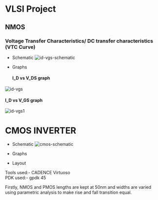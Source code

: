 # **VLSI Project**
## NMOS
### Voltage Transfer Characteristics/ DC transfer characteristics (VTC Curve)
-  Schematic
![id-vgs-schematic](https://github.com/DevinduDh/VLSI/assets/76746921/67988b57-a323-40dd-b8ec-27f88d5e847d)

- Graphs
  #### I_D vs V_DS graph
![id-vgs](https://github.com/DevinduDh/VLSI/assets/76746921/ba4c9f6f-701f-43fd-955c-28a10901f055)

  #### I_D vs V_GS graph
  ![id-vgs1](https://github.com/DevinduDh/VLSI/assets/76746921/3d05363e-fa08-4a6a-aa7e-a0ff4bd61212)
# CMOS INVERTER

-  Schematic
![cmos-schematic](https://github.com/DevinduDh/VLSI/assets/76746921/b789add5-c4e5-4842-99f8-b3794c2b66a5)


-   Graphs


-   Layout

Tools used:- CADENCE Virtuoso <br>
PDK used:- gpdk 45

Firstly, NMOS and PMOS lengths are kept at 50nm and widths are varied using parametric analysis to make rise and fall transition equal.


